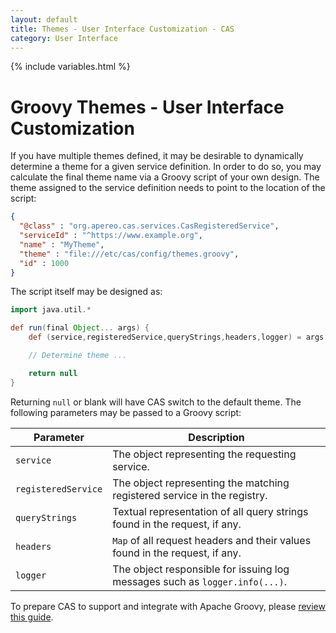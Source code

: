 ```yaml
---
layout: default
title: Themes - User Interface Customization - CAS
category: User Interface
---
```


{% include variables.html %}

# Groovy Themes - User Interface Customization

If you have multiple themes defined, it may be desirable to dynamically determine a theme for a given service definition. In
order to do so, you may calculate the final theme name via a Groovy script of your own design. The theme assigned to
the service definition needs to point to the location of the script:

```json
{
  "@class" : "org.apereo.cas.services.CasRegisteredService",
  "serviceId" : "^https://www.example.org",
  "name" : "MyTheme",
  "theme" : "file:///etc/cas/config/themes.groovy",
  "id" : 1000
}
```

The script itself may be designed as:

```groovy
import java.util.*

def run(final Object... args) {
    def (service,registeredService,queryStrings,headers,logger) = args

    // Determine theme ...

    return null
}
```

Returning `null` or blank will have CAS switch to the default theme. The following parameters may be passed to a Groovy script:

| Parameter           | Description                                                                 |
|---------------------|-----------------------------------------------------------------------------|
| `service`           | The object representing the requesting service.                             |
| `registeredService` | The object representing the matching registered service in the registry.    |
| `queryStrings`      | Textual representation of all query strings found in the request, if any.   |
| `headers`           | `Map` of all request headers and their values found in the request, if any. |
| `logger`            | The object responsible for issuing log messages such as `logger.info(...)`. |

To prepare CAS to support and integrate with Apache Groovy, please [review this guide](../integration/Apache-Groovy-Scripting.html).
